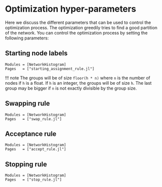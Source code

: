 # Optimization hyper-parameters

Here we discuss the different parameters that can be used to control the optimization process. The optimization greedily tries to find a good partition of the network. You can control the optimization process by setting the following parameters:

## Starting node labels

```@autodocs
Modules = [NetworkHistogram]
Pages   = ["starting_assignment_rule.jl"]
```

!!! note
    The groups will be of size `floor(h * n)` where `n` is the number of nodes if `h` is a
    float. If `h` is an integer, the groups will be of size `h`. The last group may be
    bigger if `n` is not exactly divisible by the group size.


## Swapping rule

```@autodocs
Modules = [NetworkHistogram]
Pages   = ["swap_rule.jl"]
```


## Acceptance rule

```@autodocs
Modules = [NetworkHistogram]
Pages   = ["accept_rule.jl"]
```

## Stopping rule

```@autodocs
Modules = [NetworkHistogram]
Pages   = ["stop_rule.jl"]
```